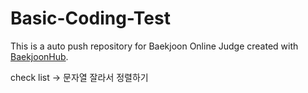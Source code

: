 # Basic-Coding-Test 
This is a auto push repository for Baekjoon Online Judge created with [BaekjoonHub](https://github.com/BaekjoonHub/BaekjoonHub).

check list
-> 문자열 잘라서 정렬하기
